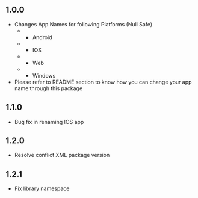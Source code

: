 ## 1.0.0

* Changes App Names for following Platforms (Null Safe)
  * - Android
  * - IOS
  * - Web
  * - Windows
* Please refer to README section to know how you can change your app name through this package
  
## 1.1.0

* Bug fix in renaming IOS app

## 1.2.0

* Resolve conflict XML package version

## 1.2.1

* Fix library namespace